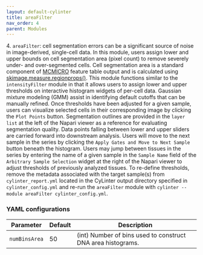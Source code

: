 ```yaml
---
layout: default-cylinter
title: areaFilter
nav_order: 4
parent: Modules
---
```


4\. `areaFilter`: cell segmentation errors can be a significant source of noise in image-derived, single-cell data. In this module, users assign lower and upper bounds on cell segmentation area (pixel count) to remove severely under- and over-segmented cells. Cell segmentation area is a standard component of [MCMICRO](https://mcmicro.org/parameters/core.html#mcquant) feature table output and is calculated using [skimage.measure.regionprops()](https://scikit-image.org/docs/stable/api/skimage.measure.html#skimage.measure.regionprops). This module functions similar to the `intensityFilter` module in that it allows users to assign lower and upper thresholds on interactive histogram widgets of per-cell data. Gaussian mixture modeling (GMM) assist in identifying default cutoffs that can be manually refined. Once thresholds have been adjusted for a given sample, users can visualize selected cells in their corresponding image by clicking the `Plot Points` button. Segmentation outlines are provided in the `layer list` at the left of the Napari viewer as a reference for evaluating segmentation quality. Data points falling between lower and upper sliders are carried forward into downstream analysis. Users will move to the next sample in the series by clicking the `Apply Gates and Move to Next Sample` button beneath the histogram. Users may jump between tissues in the series by entering the name of a given sample in the `Sample Name` field of the `Arbitrary Sample Selection` widget at the right of the Napari viewer to adjust thresholds of previously analyzed tissues. To re-define thresholds, remove the metadata associated with the target sample(s) from `cylinter_report.yml` located in the CyLinter output directory specified in `cylinter_config.yml` and re-run the `areaFilter` module with `cylinter --module areaFilter cylinter_config.yml`.

### YAML configurations

| Parameter | Default | Description |
| --- | --- | --- |
| `numBinsArea` | 50 | (int) Number of bins used to construct DNA area histograms. |
